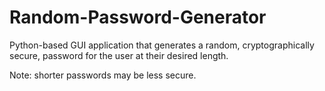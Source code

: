 # Random-Password-Generator
Python-based GUI application that generates a random, cryptographically secure, password for the user at their desired length.

Note: shorter passwords may be less secure. 
